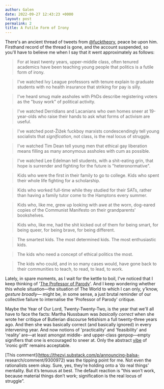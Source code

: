```yaml
---
author: Galen
date: 2022-09-27 12:43:23 +0000
layout: post
permalink: 2
title: A Futile Form of Irony
---
```



There's an ancient thread of tweets from
[@fucktheory](https://twitter.com/fucktheory), peace be upon him. Firsthand
record of the thread is gone, and the account suspended, so you'll have to
believe me when I say that it went approximately as follows:

> For at least twenty years, upper-middle class, often tenured academics have
been teaching young people that politics is a futile form of irony.

>

>  
>

>

> I've watched Ivy League professors with tenure explain to graduate students
with no health insurance that striking for pay is silly.

>

>  
>

>

> I've heard smug male assholes with PhDs describe registering voters as the
"busy work" of political activity.

>

>  
>

>

> I've watched Derridians and Lacanians who own homes sneer at 19-year-olds
who raise their hands to ask what forms of activism are useful.

>

>  
>

>

> I've watched post-Žižek fuckboy marxists condescendingly tell young
socialists that *signification*, not class, is the real locus of struggle.

>

>  
>

>

> I've watched Tim Dean tell young men that ethical gay liberation means
filling as many anonymous assholes with cum as possible.

>

>  
>

>

> I've watched Lee Edelman tell students, with a shit-eating grin, that hope
is surrender and fighting for the future is "heteronormative".

>

>  
>

>

> Kids who were the first in their family to go to college. Kids who spent
their whole life fighting for a scholarship.

>

>  
>

>

> Kids who worked full-time while they studied for their SATs, rather than
having a family tutor come to the Hamptons every summer.

>

>  
>

>

> Kids who, like me, grew up looking with awe at the worn, dog-eared copies of
the Communist Manifesto on their grandparents' bookshelves.

>

>  
>

>

> Kids who, like me, had the shit kicked out of them for being smart, for
being queer, for being brave, for being different.

>

>  
>

>

> The smartest kids. The most determined kids. The most enthusiastic kids.

>

>  
>

>

> The kids who need a concept of ethical politics the most.

>

>  
>

>

> The kids who could, and in so many cases would, have gone back to their
communities to teach, to read, to lead, to work.

Lately, in spare moments, as I wait for the kettle to boil, I've noticed that
I keep thinking of '[The Professor of
Parody](https://newrepublic.com/article/150687/professor-parody)'. And I keep
wondering whether this whole situation—the situation of The World to which I
can only, y'know, _gesture broadly—_ might be, in some sense, a just brutal
reminder of our collective failure to internalise the 'Professor of Parody'
critique.

Maybe the Year of Our Lord, Twenty-Twenty-Two, is the year that we'll all have
to face the facts: Martha Nussbaum was _basically correct_ when she wrote her
critique of Butlerian discourse fetishism a full twenty-three years ago. And
then she was basically correct (and basically ignored) in every intervening
year. And now notions of  'practicality' and 'feasibility' and 'reality’
are—at least amongst middle- and upper-class genpop—empty signifiers that one
is encouraged to sneer at. Only the abstract
[vibe](https://twitter.com/SethRudy/status/1564772552131608576) of 'ironic
grift' remains acceptable.

[This comment](https://thezvi.substack.com/p/announcing-balsa-
research/comment/9300972) was the tipping point for me. Not even the
rationalists seem okay. Sure, yes, they’re holding onto a ‘do real things’
mentality. But it’s tenuous at best. The default reaction is "this won’t work,
because material things don’t work; signification is the real locus of
struggle”.
  
